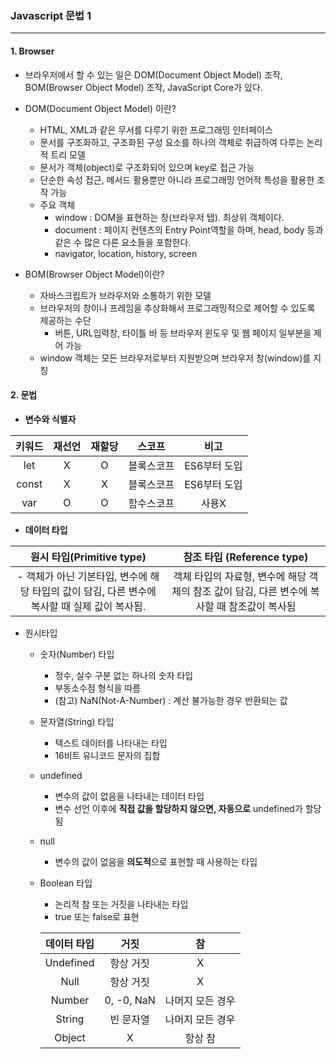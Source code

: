 ### Javascript 문법 1

-----------



#### 1.  Browser

- 브라우저에서 할 수 있는 일은 DOM(Document Object Model) 조작, BOM(Browser Object Model) 조작, JavaScript Core가 있다.



- DOM(Document Object Model) 이란?
  - HTML, XML과 같은 무서를 다루기 위한 프로그래밍 인터페이스
  - 문서를 구조화하고, 구조화된 구성 요소를 하나의 객체로 취급하여 다루는 논리적 트리 모델
  - 문서가 객체(object)로 구조화되어 있으며 key로 접근 가능
  - 단순한 속성 접근, 메서드 활용뿐만 아니라 프로그래밍 언어적 특성을 활용한 조작 가능
  - 주요 객체
    - window : DOM을 표현하는 창(브라우저 탭). 최상위 객체이다.
    - document : 페이지 컨텐츠의 Entry Point역할을 하며, head, body 등과 같은 수 많은 다른 요소들을 포함한다.
    - navigator, location, history, screen



- BOM(Browser Object Model)이란?
  - 자바스크립트가 브라우저와 소통하기 위한 모델
  - 브라우저의 창이나 프레임을 추상화해서 프로그래밍적으로 제어할 수 있도록 제공하는 수단
    - 버튼, URL입력창, 타이틀 바 등 브라우저 윈도우 및 웹 페이지 일부분을 제어 가능
  - window 객체는 모든 브라우저로부터 지원받으며 브라우저 창(window)를 지칭





#### 2.  문법

- **변수와 식별자**

| 키워드 | 재선언 | 재할당 |   스코프   |     비고     |
| :----: | :----: | :----: | :--------: | :----------: |
|  let   |   X    |   O    | 블록스코프 | ES6부터 도입 |
| const  |   X    |   X    | 블록스코프 | ES6부터 도입 |
|  var   |   O    |   O    | 함수스코프 |    사용X     |



- **데이터 타입**

|                  원시 타입(Primitive type)                   |                  참조 타입 (Reference type)                  |
| :----------------------------------------------------------: | :----------------------------------------------------------: |
| - 객체가 아닌 기본타입, 변수에 해당 타입의 값이 담김, 다른 변수에 복사할 때 실제 값이 복사됨. | 객체 타입의 자료형, 변수에 해당 객체의 참조 값이 담김, 다른 변수에 복사할 때 참조값이 복사됨 |

- 원시타입

  - 숫자(Number) 타입

    - 정수, 실수 구분 없는 하나의 숫자 타입
    - 부동소수점 형식을 따름
    - (참고) NaN(Not-A-Number) : 계산 불가능한 경우 반환되는 값

  - 문자열(String) 타입

    - 텍스트 데이터를 나타내는 타입
    - 16비트 유니코드 문자의 집합

  - undefined

    - 변수의 값이 없음을 나타내는 데이터 타입
    - 변수 선언 이후에 **직접 값을 할당하지 않으면, 자동으로** undefined가 할당됨

  - null

    - 변수의 값이 없음을 **의도적**으로 표현할 때 사용하는 타입

  - Boolean 타입

    - 논리적 참 또는 거짓을 나타내는 타입
    - true 또는 false로 표현

    | 데이터 타입 |    거짓    |        참        |
    | :---------: | :--------: | :--------------: |
    |  Undefined  | 항상 거짓  |        X         |
    |    Null     | 항상 거짓  |        X         |
    |   Number    | 0, -0, NaN | 나머지 모든 경우 |
    |   String    | 빈 문자열  | 나머지 모든 경우 |
    |   Object    |     X      |     항상 참      |

    